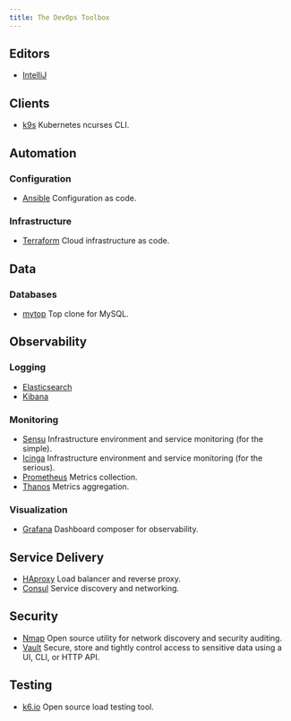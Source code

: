 ```yaml
---
title: The DevOps Toolbox
---
```



## Editors

* [IntelliJ](https://jetbrains.com)

## Clients

* [k9s](https://k9scli.io) Kubernetes ncurses CLI.


## Automation

### Configuration

* [Ansible](https://ansible.com) Configuration as code.

### Infrastructure

* [Terraform](https://terraform.io) Cloud infrastructure as code.

## Data

### Databases

* [mytop](http://jeremy.zawodny.com/mysql/mytop) Top clone for MySQL.

## Observability

### Logging

* [Elasticsearch](https://www.elastic.co/elasticsearch)
* [Kibana](https://www.elastic.co/kibana)

### Monitoring

* [Sensu](http://sensu.io) Infrastructure environment and service monitoring (for the simple).
* [Icinga](https://icinga.com) Infrastructure environment and service monitoring (for the serious).
* [Prometheus](https://prometheus.io) Metrics collection.
* [Thanos](https://thanos.io) Metrics aggregation.

### Visualization

* [Grafana](https://grafana.com) Dashboard composer for observability.

## Service Delivery

* [HAproxy](https://haproxy.com) Load balancer and reverse proxy.
* [Consul](https://www.consul.io) Service discovery and networking.

## Security

* [Nmap](https://nmap.org) Open source utility for network discovery and security auditing.
* [Vault](https://www.vaultproject.io) Secure, store and tightly control access to sensitive data using a UI, CLI, or HTTP API.

## Testing

* [k6.io](https://k6.io) Open source load testing tool.
